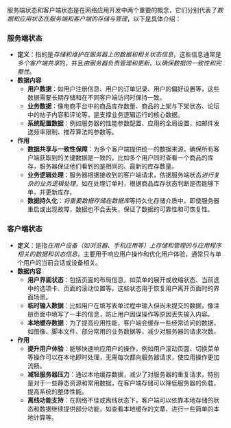 服务端状态和客户端状态是在网络应用开发中两个重要的概念，它们分别代表了*数据和应用状态在服务端和客户端的存储与管理*，以下是具体介绍：

### 服务端状态

- **定义**：指的是*存储和维护在服务器上的数据和相关状态信息*，这些信息通常是*多个客户端共享*的，并且*由服务器负责管理和更新*，以*确保数据的一致性和完整性*。
- **数据内容**
  - **用户数据**：如用户注册信息、用户的订单记录、用户的偏好设置等，这些数据需要长期存储和在不同客户端访问时保持一致。
  - **业务数据**：像电商平台中的商品库存数量、商品的上架与下架状态、论坛中的帖子内容和评论等，是支撑业务逻辑运行的核心数据。
  - **系统配置数据**：例如服务器的性能参数配置、应用的全局设置，如邮件发送频率限制、推荐算法的参数等。
- **作用**
  - **数据共享与一致性保障**：为多个客户端提供统一的数据来源，确保所有客户端获取到的关键数据是一致的，比如多个用户同时查看一个商品的库存，服务器保证他们看到的是相同的、最新的库存数量。
  - **业务逻辑处理**：服务器根据接收到的客户端请求，依据服务端状态*进行复杂的业务逻辑处理*，如在处理订单时，根据商品库存状态判断是否能够下单，并更新库存。
  - **数据持久化**：*将重要数据存储在数据库*等持久化存储介质中，即使服务器重启或出现故障，数据也不会丢失，保证了数据的可靠性和可恢复性。

### 客户端状态

- **定义**：是指*在用户设备（如浏览器、手机应用等）上存储和管理的与应用程序相关的数据和状态信息*，主要用于响应用户操作和优化用户体验，通常只与单个用户的当前会话或设备相关。
- **数据内容**
  - **用户界面状态**：包括页面的布局信息，如菜单的展开或收缩状态、当前选中的选项卡、页面的滚动位置等，这些状态用于恢复用户离开页面时的界面场景。
  - **临时输入数据**：比如用户在填写表单过程中输入但尚未提交的数据，像注册页面中填写了一半的信息，防止用户因误操作等原因丢失输入内容。
  - **本地缓存数据**：为了提高应用性能，客户端会缓存一些经常访问的数据，如图像、脚本文件、部分常用的业务数据等，减少对服务器的请求次数。
- **作用**
  - **提升用户体验**：能够快速响应用户的操作，例如用户滚动页面、切换菜单等操作可以在本地即时处理，无需每次都向服务器请求，使应用操作更加流畅。
  - **减轻服务器压力**：通过本地缓存数据，减少了对服务器的重复请求，特别是对于一些静态资源和常用数据，在客户端存储可以降低服务器的负载，提高系统的整体性能。
  - **离线功能支持**：在网络不佳或离线状态下，客户端可以依靠本地存储的状态和数据继续提供部分功能，如查看本地缓存的文章、进行一些简单的本地计算等。
